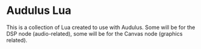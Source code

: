 # Audulus Lua
This is a collection of Lua created to use with Audulus. Some will be for the DSP node (audio-related), some will be for the Canvas node (graphics related).

